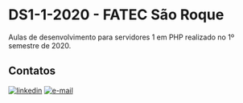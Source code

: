 # DS1-1-2020 - FATEC São Roque

Aulas de desenvolvimento para servidores 1 em PHP realizado no 1º semestre de 2020.

## Contatos


[![linkedin](https://img.icons8.com/ios/50/000000/linkedin.png)](https://www.linkedin.com/in/fernandoleonid) [![e-mail](https://img.icons8.com/ios/50/000000/important-mail.png)](fernandoleonid@gmail.com.br)

